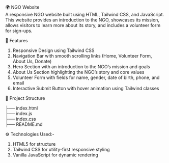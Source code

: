 🌍  NGO Website   
A responsive NGO website built using HTML, Tailwind CSS, and JavaScript. This website provides an introduction to the NGO, showcases its mission, allows visitors to learn more about its story, and includes a volunteer form for sign-ups.

📌 Features
1. Responsive Design using Tailwind CSS
2. Navigation Bar with smooth scrolling links (Home, Volunteer Form, About Us, Donate)
3. Hero Section with an introduction to the NGO’s mission and goals
4. About Us Section highlighting the NGO’s story and core values
5. Volunteer Form with fields for name, gender, date of birth, phone, and email
6. Interactive Submit Button with hover animation using Tailwind classes

📂 Project Structure

├── index.html   
├── index.js    
├── index.css    
├── README.md         

⚙️ Technologies Used:- 
1. HTML5 for structure  
2. Tailwind CSS for utility-first responsive styling  
3. Vanilla JavaScript for dynamic rendering   




